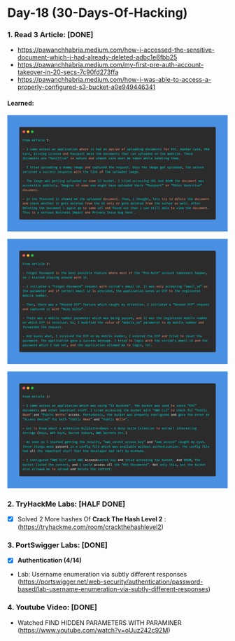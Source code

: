 # Day-18 (30-Days-Of-Hacking)

### 1. Read 3 Article: [DONE]

- https://pawanchhabria.medium.com/how-i-accessed-the-sensitive-document-which-i-had-already-deleted-adbc1e6fbb25
- https://pawanchhabria.medium.com/my-first-pre-auth-account-takeover-in-20-secs-7c90fd273ffa
- https://pawanchhabria.medium.com/how-i-was-able-to-access-a-properly-configured-s3-bucket-a0e949446341

#### Learned:


![Article_1](Day-18_Article-1.png)

![Article_2](Day-18_Article-2.png)

![Article_3](Day-18_Article-3.png)


### 2. TryHackMe Labs: [HALF DONE]

 - [X] Solved 2 More hashes Of **Crack The Hash Level 2** : (https://tryhackme.com/room/crackthehashlevel2)

### 3. PortSwigger Labs: [DONE]

 - [X] **Authentication (4/14)**
 -  Lab: Username enumeration via subtly different responses   (https://portswigger.net/web-security/authentication/password-based/lab-username-enumeration-via-subtly-different-responses)

### 4. Youtube Video: [DONE]

- Watched FIND HIDDEN PARAMETERS WITH PARAMINER (https://www.youtube.com/watch?v=oUuz242c92M)
